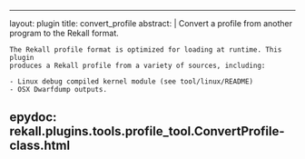 
---
layout: plugin
title: convert_profile
abstract: |
    Convert a profile from another program to the Rekall format.

    The Rekall profile format is optimized for loading at runtime. This plugin
    produces a Rekall profile from a variety of sources, including:

    - Linux debug compiled kernel module (see tool/linux/README)
    - OSX Dwarfdump outputs.
    

epydoc: rekall.plugins.tools.profile_tool.ConvertProfile-class.html
---
